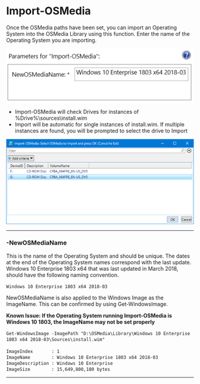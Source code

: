 # Import-OSMedia

Once the OSMedia paths have been set, you can import an Operating System into the OSMedia Library using this function.  Enter the name of the Operating System you are importing.

![](/assets/2018-06-26_9-59-31.png)

* Import-OSMedia will check Drives for instances of %Drive%\sources\install.wim
* Import will be automatic for single instances of install.wim.  If multiple instances are found, you will be prompted to select the drive to Import

![](/assets/2018-06-26_10-00-57.png)

---

### -NewOSMediaName

This is the name of the Operating System and should be unique.  The dates at the end of the Operating System names correspond with the last update.  Windows 10 Enterprise 1803 x64 that was last updated in March 2018, should have the following naming convention.

```
Windows 10 Enterprise 1803 x64 2018-03
```

NewOSMediaName is also applied to the Windows Image as the ImageName.  This can be confirmed by using Get-WindowsImage.

**Known Issue: If the Operating System running Import-OSMedia is Windows 10 1803, the ImageName may not be set properly**

```
Get-WindowsImage -ImagePath "D:\OSMedia\Library\Windows 10 Enterprise 1803 x64 2018-03\Sources\install.wim"

ImageIndex       : 1
ImageName        : Windows 10 Enterprise 1803 x64 2018-03
ImageDescription : Windows 10 Enterprise
ImageSize        : 15,649,800,180 bytes
```

---



